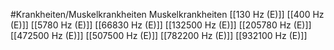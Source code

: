 #Krankheiten/Muskelkrankheiten
Muskelkrankheiten
[[130 Hz (E)]]
[[400 Hz (E)]]
[[5780 Hz (E)]]
[[66830 Hz (E)]]
[[132500 Hz (E)]]
[[205780 Hz (E)]]
[[472500 Hz (E)]]
[[507500 Hz (E)]]
[[782200 Hz (E)]]
[[932100 Hz (E)]]